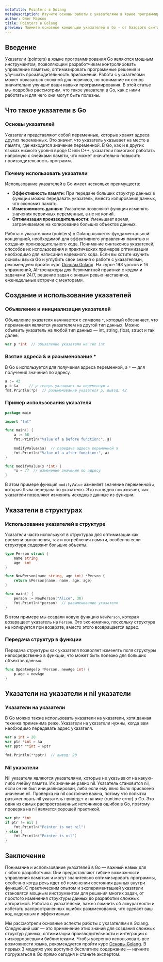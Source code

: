 ```yaml
---
metaTitle: Pointers в Golang
metaDescription: Изучите основы работы с указателями в языке программирования Go включая синтаксис операторы и практические примеры использования для оптимизации памяти и эффективности кода
author: Олег Марков
title: Pointers в Golang
preview: Поймите основные концепции указателей в Go - от базового синтаксиса до продвинутых методик оптимизации памяти и производительности
---
```


## Введение

Указатели (pointers) в языке программирования Go являются мощным инструментом, позволяющим разработчикам контролировать управление памятью, оптимизировать программные решения и улучшать производительность приложений. Работа с указателями может показаться сложной для новичков, но понимание их основ значительно улучшит ваши навыки программирования. В этой статье мы подробно рассмотрим, что такое указатели в Go, как с ними работать и для чего они могут быть полезны.

## Что такое указатели в Go

### Основы указателей

Указатели представляют собой переменные, которые хранят адреса других переменных. Это значит, что указатель указывает на место в памяти, где находится значение переменной. В Go, как и в других языках низкого уровня вроде C или C++, указатели помогают работать напрямую с ячейками памяти, что может значительно повысить производительность программ.

### Почему использовать указатели

Использование указателей в Go имеет несколько преимуществ:
- **Эффективность памяти**: При передаче больших структур данных в функции можно передавать указатель, вместо копирования данных, что экономит память.
- **Изменяемость данных**: Указатели позволяют функции изменять значения первичных переменных, а не их копий.
- **Оптимизация производительности**: Уменьшает время, затрачиваемое на копирование больших объектов данных.

Работа с указателями (pointers) в Golang является фундаментальной концепцией, необходимой для эффективного управления памятью и создания производительного кода. Понимание синтаксиса указателей, способов их использования и практических примеров оптимизации необходимо для написания надежного кода. Если вы хотите изучить основы языка Go и углубить свои знания о работе с указателями, рекомендуем пройти курс [Основы Golang](https://purpleschool.ru/course/go-basics?utm_source=knowledgebase&utm_medium=text&utm_campaign=pointers-v-golang). На курсе 193 уроков и 16 упражнений, AI-тренажеры для безлимитной практики с кодом и задачами 24/7, решение задач с живым ревью наставника, еженедельные встречи с менторами.

## Создание и использование указателей

### Объявление и инициализация указателей

Объявление указателя начинается с символа `*`, который обозначает, что переменная является указателем на другой тип данных. Можно объявить указатель на любой тип данных — int, string, float, struct и так далее.

```go
var p *int  // объявление указателя на тип int
```

### Взятие адреса & и разыменование *

В Go `&` используется для получения адреса переменной, а `*` — для получения значения по адресу.

```go
a := 42
p = &a     // p теперь указывает на переменную a
fmt.Println(*p)  // разыменование указателя p, вывод: 42
```

### Пример использования указателя

```go
package main

import "fmt"

func main() {
    a := 58
    fmt.Println("Value of a before function:", a)
    
    modifyValue(&a)  // передача адреса переменной a
    fmt.Println("Value of a after function:", a)
}

func modifyValue(x *int) {
    *x = 77  // изменение значения по адресу
}
```

В этом примере функция `modifyValue` изменяет значение переменной `a`, которая была передана по указателю. Это наглядно показывает, как указатели позволяют изменять исходные данные из функции.

## Указатели в структурах

### Использование указателей в структуре

Указатели часто используют в структурах для оптимизации как времени выполнения, так и потребления памяти, особенно если структура содержит большие объекты.

```go
type Person struct {
    name string
    age  int
}

func NewPerson(name string, age int) *Person {
    return &Person{name: name, age: age}
}

func main() {
    person := NewPerson("Alice", 30)
    fmt.Println(*person)  // разыменование указателя
}
```

В этом примере мы создали новую функцию `NewPerson`, которая возвращает указатель на `Person`. Это экономично, поскольку структура не копируется при возврате, вместо этого возвращается адрес.

### Передача структур в функции

Передача структуры как указателя позволяет изменять поля структуры непосредственно в функции, что может быть полезно для больших объектов данных.

```go
func UpdateAge(p *Person, newAge int) {
    p.age = newAge
}
```

## Указатели на указатели и nil указатели

### Указатели на указатели

В Go можно также использовать указатели на указатели, хотя данная техника применима реже. Указатели на указатели нужны, когда вам необходимо передавать адрес указателя.

```go
var a int = 20
var ptr *int = &a
var pptr **int = &ptr

fmt.Println(**pptr)  // вывод: 20
```

### Nil указатели

Nil указатели являются указателями, которые не указывают на какую-либо ячейку памяти. Их значение равно nil. Указатель становится nil, если он не был инициализирован, либо если ему явно было присвоено значение nil. Проверка на nil состояние важна, потому что попытка разыменовать nil указатель приведет к панике (runtime error) в Go. Это один из самых распространенных источников ошибок в Go, поэтому проверка на nil является хорошей практикой.

```go
var ptr *int
if ptr != nil {
    fmt.Println("Pointer is not nil")
} else {
    fmt.Println("Pointer is nil")
}
```

## Заключение

Понимание и использование указателей в Go — важный навык для любого разработчика. Они предоставляют гибкие возможности управления памятью и могут значительно оптимизировать программы, особенно когда речь идет об изменении состояния данных внутри функций. С практическим опытом и экспериментацией указатели становятся мощным инструментом для решения многих задач, от простого изменения структуры данных до разработки сложных алгоритмов. Работая с указателями, важно помнить об аккуратности и избегать распространенных ошибок разыменования, что сделает ваш код надежным и эффективным.

Мы рассмотрели основные аспекты работы с указателями в Golang. Следующий шаг — это применение этих знаний для создания сложных структур данных, оптимизации производительности и интеграции с низкоуровневыми библиотеками. Чтобы уверенно использовать все возможности языка, рекомендуется пройти курс [Основы Golang](https://purpleschool.ru/course/go-basics?utm_source=knowledgebase&utm_medium=text&utm_campaign=pointers-v-golang). В первых 3 модулях уже доступно бесплатное содержание — начните погружаться в Go прямо сегодня и станьте экспертом.
